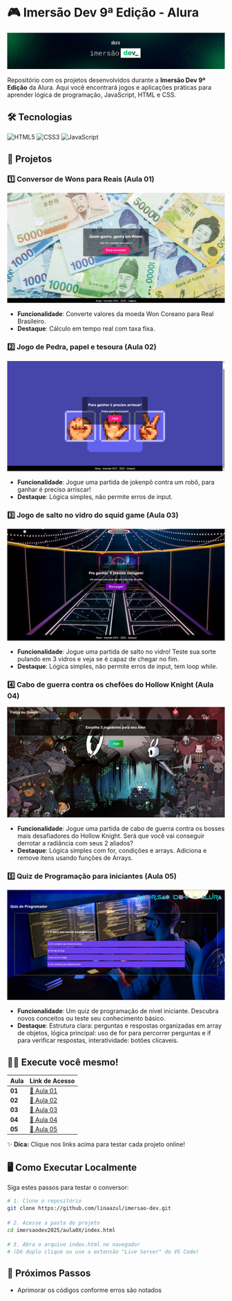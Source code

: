 # 🎮 Imersão Dev 9ª Edição - Alura

![Banner da Imersão Dev](imgsREADME/w2000.png)

Repositório com os projetos desenvolvidos durante a **Imersão Dev 9ª Edição** da Alura. Aqui você encontrará jogos e aplicações práticas para aprender lógica de programação, JavaScript, HTML e CSS.

## 🛠️ Tecnologias
![HTML5](https://img.shields.io/badge/HTML5-E34F26?style=for-the-badge&logo=html5&logoColor=white)
![CSS3](https://img.shields.io/badge/CSS3-1572B6?style=for-the-badge&logo=css3&logoColor=white)
![JavaScript](https://img.shields.io/badge/JavaScript-F7DF1E?style=for-the-badge&logo=javascript&logoColor=black)

## 🎯 Projetos
### 1️⃣ Conversor de Wons para Reais (Aula 01)
![Conversor em Ação](imgsREADME/Captura%20de%20tela%202025-03-31%20165116.png)
- **Funcionalidade**: Converte valores da moeda Won Coreano para Real Brasileiro.
- **Destaque**: Cálculo em tempo real com taxa fixa.

### 2️⃣ Jogo de Pedra, papel e tesoura (Aula 02)
![Site do Pedra, papel ou tesoura](imgsREADME/image.png)
- **Funcionalidade**: Jogue uma partida de jokenpô contra um robô, para ganhar é preciso arriscar!
- **Destaque**: Lógica simples, não permite erros de input.

### 3️⃣ Jogo de salto no vidro do squid game (Aula 03)
![Site do jogo salto no vidro](imgsREADME/vidro.png)
- **Funcionalidade**: Jogue uma partida de salto no vidro! Teste sua sorte pulando em 3 vidros e veja se é capaz de chegar no fim.
- **Destaque**: Lógica simples, não permite erros de input, tem loop while.

### 4️⃣ Cabo de guerra contra os chefões do Hollow Knight (Aula 04)
![Site do cabo de guerra](imgsREADME/image04.png)
- **Funcionalidade**: Jogue uma partida de cabo de guerra contra os bosses mais desafiadores do Hollow Knight. Será que você vai conseguir derrotar a radiância com seus 2 aliados?
- **Destaque**: Lógica simples com for, condições e arrays. Adiciona e remove itens usando funções de Arrays.

### 5️⃣ Quiz de Programação para iniciantes (Aula 05)
![Site do quiz](imgsREADME/image05.png)
- **Funcionalidade**: Um quiz de programação de nível iniciante. Descubra novos conceitos ou teste seu conhecimento básico.
- **Destaque**: Estrutura clara: perguntas e respostas organizadas em array de objetos, lógica principal: uso de for para percorrer perguntas e if para verificar respostas, interatividade: botões clicaveis.

## 👩‍💻 Execute você mesmo!

| Aula   | Link de Acesso                     |
|--------|------------------------------------|
| **01** | <a href="https://conversor-de-moedas-ten-smoky.vercel.app/" target="_blank" rel="noopener noreferrer">🔗 Aula 01</a> |
| **02** | <a href="https://pedra-papel-tesoura-blond-one.vercel.app/" target="_blank" rel="noopener noreferrer">🔗 Aula 02</a> |
| **03** | <a href="https://pule-no-vidro.vercel.app/" target="_blank" rel="noopener noreferrer">🔗 Aula 03</a> |
| **04** | <a href="https://imersao-dev2025-fhwh.vercel.app/" target="_blank" rel="noopener noreferrer">🔗 Aula 04</a> |
| **05** | <a href="https://imersao-dev2025.vercel.app/" target="_blank" rel="noopener noreferrer">🔗 Aula 05</a> |

✨ **Dica:** Clique nos links acima para testar cada projeto online!

## 🖥️ Como Executar Localmente
Siga estes passos para testar o conversor:
```bash
# 1. Clone o repositório
git clone https://github.com/linaazul/imersao-dev.git

# 2. Acesse a pasta do projeto
cd imersaodev2025/aula0X/index.html

# 3. Abra o arquivo index.html no navegador
# (Dê duplo clique ou use a extensão "Live Server" do VS Code)
```

## 📌 Próximos Passos
- Aprimorar os códigos conforme erros são notados



